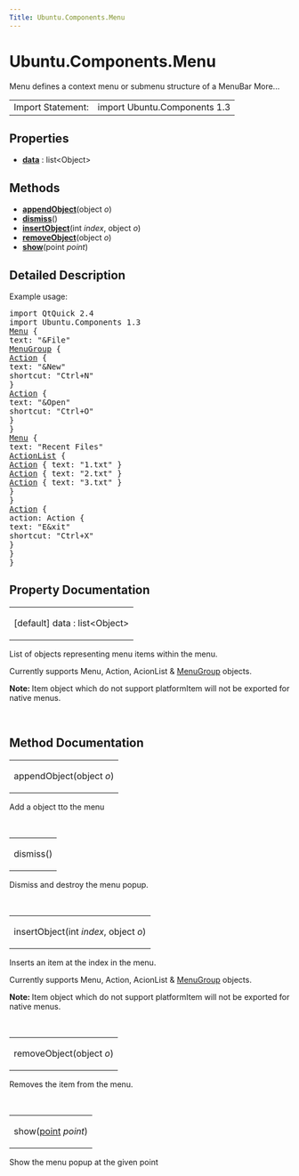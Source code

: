 ```yaml
---
Title: Ubuntu.Components.Menu
---
```


# Ubuntu.Components.Menu

<span class="subtitle"></span>
<!-- $$$Menu-brief -->
<p>Menu defines a context menu or submenu structure of a MenuBar More...</p>
<!-- @@@Menu -->
<table class="alignedsummary">
<tr><td class="memItemLeft rightAlign topAlign"> Import Statement:</td><td class="memItemRight bottomAlign"> import Ubuntu.Components 1.3</td></tr></table><ul>
</ul>
<h2 id="properties">Properties</h2>
<ul>
<li class="fn"><b><b><a href="#data-prop">data</a></b></b> : list&lt;Object&gt;</li>
</ul>
<h2 id="methods">Methods</h2>
<ul>
<li class="fn"><b><b><a href="#appendObject-method">appendObject</a></b></b>(object <i>o</i>)</li>
<li class="fn"><b><b><a href="#dismiss-method">dismiss</a></b></b>()</li>
<li class="fn"><b><b><a href="#insertObject-method">insertObject</a></b></b>(int <i>index</i>, object <i>o</i>)</li>
<li class="fn"><b><b><a href="#removeObject-method">removeObject</a></b></b>(object <i>o</i>)</li>
<li class="fn"><b><b><a href="#show-method">show</a></b></b>(point <i>point</i>)</li>
</ul>
<!-- $$$Menu-description -->
<h2 id="details">Detailed Description</h2>
</p>
<p>Example usage:</p>
<pre class="qml">import QtQuick 2.4
import Ubuntu.Components 1.3
<span class="type"><a href="index.html">Menu</a></span> {
<span class="name">text</span>: <span class="string">&quot;&amp;File&quot;</span>
<span class="type"><a href="Ubuntu.Components.MenuGroup.md">MenuGroup</a></span> {
<span class="type"><a href="Ubuntu.Components.Action.md">Action</a></span> {
<span class="name">text</span>: <span class="string">&quot;&amp;New&quot;</span>
<span class="name">shortcut</span>: <span class="string">&quot;Ctrl+N&quot;</span>
}
<span class="type"><a href="Ubuntu.Components.Action.md">Action</a></span> {
<span class="name">text</span>: <span class="string">&quot;&amp;Open&quot;</span>
<span class="name">shortcut</span>: <span class="string">&quot;Ctrl+O&quot;</span>
}
}
<span class="type"><a href="index.html">Menu</a></span> {
<span class="name">text</span>: <span class="string">&quot;Recent Files&quot;</span>
<span class="type"><a href="Ubuntu.Components.ActionList.md">ActionList</a></span> {
<span class="type"><a href="Ubuntu.Components.Action.md">Action</a></span> { <span class="name">text</span>: <span class="string">&quot;1.txt&quot;</span> }
<span class="type"><a href="Ubuntu.Components.Action.md">Action</a></span> { <span class="name">text</span>: <span class="string">&quot;2.txt&quot;</span> }
<span class="type"><a href="Ubuntu.Components.Action.md">Action</a></span> { <span class="name">text</span>: <span class="string">&quot;3.txt&quot;</span> }
}
}
<span class="type"><a href="Ubuntu.Components.Action.md">Action</a></span> {
<span class="name">action</span>: <span class="name">Action</span> {
<span class="name">text</span>: <span class="string">&quot;E&amp;xit&quot;</span>
<span class="name">shortcut</span>: <span class="string">&quot;Ctrl+X&quot;</span>
}
}
}</pre>
<!-- @@@Menu -->
<h2>Property Documentation</h2>
<!-- $$$data -->
<table class="qmlname"><tr valign="top" id="data-prop"><td class="tblQmlPropNode"><p><span class="qmldefault">[default] </span><span class="name">data</span> : <span class="type">list</span>&lt;<span class="type">Object</span>&gt;</p></td></tr></table><p>List of objects representing menu items within the menu.</p>
<p>Currently supports Menu, Action, AcionList &amp; <a href="Ubuntu.Components.MenuGroup.md">MenuGroup</a> objects.</p>
<p><b>Note: </b>Item object which do not support platformItem will not be exported for native menus.</p><!-- @@@data -->
<br/>
<h2>Method Documentation</h2>
<!-- $$$appendObject -->
<table class="qmlname"><tr valign="top" id="appendObject-method"><td class="tblQmlFuncNode"><p><span class="name">appendObject</span>(<span class="type">object</span><i> o</i>)</p></td></tr></table><p>Add a object tto the menu</p>
<!-- @@@appendObject -->
<br/>
<!-- $$$dismiss -->
<table class="qmlname"><tr valign="top" id="dismiss-method"><td class="tblQmlFuncNode"><p><span class="name">dismiss</span>()</p></td></tr></table><p>Dismiss and destroy the menu popup.</p>
<!-- @@@dismiss -->
<br/>
<!-- $$$insertObject -->
<table class="qmlname"><tr valign="top" id="insertObject-method"><td class="tblQmlFuncNode"><p><span class="name">insertObject</span>(<span class="type">int</span><i> index</i>, <span class="type">object</span><i> o</i>)</p></td></tr></table><p>Inserts an item at the index in the menu.</p>
<p>Currently supports Menu, Action, AcionList &amp; <a href="Ubuntu.Components.MenuGroup.md">MenuGroup</a> objects.</p>
<p><b>Note: </b>Item object which do not support platformItem will not be exported for native menus.</p><!-- @@@insertObject -->
<br/>
<!-- $$$removeObject -->
<table class="qmlname"><tr valign="top" id="removeObject-method"><td class="tblQmlFuncNode"><p><span class="name">removeObject</span>(<span class="type">object</span><i> o</i>)</p></td></tr></table><p>Removes the item from the menu.</p>
<!-- @@@removeObject -->
<br/>
<!-- $$$show -->
<table class="qmlname"><tr valign="top" id="show-method"><td class="tblQmlFuncNode"><p><span class="name">show</span>(<span class="type"><a href="http://doc.qt.io/qt-5/qml-point.html">point</a></span><i> point</i>)</p></td></tr></table><p>Show the menu popup at the given point</p>
<!-- @@@show -->
<br/>
